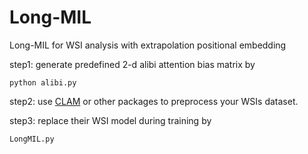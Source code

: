 # Long-MIL
Long-MIL for WSI analysis with extrapolation positional embedding

step1: generate predefined 2-d alibi attention bias matrix by
```
python alibi.py
```

step2: use [CLAM](https://github.com/mahmoodlab/CLAM) or other packages to preprocess your WSIs dataset.

step3: replace their WSI model during training by 
```
LongMIL.py
``` 
